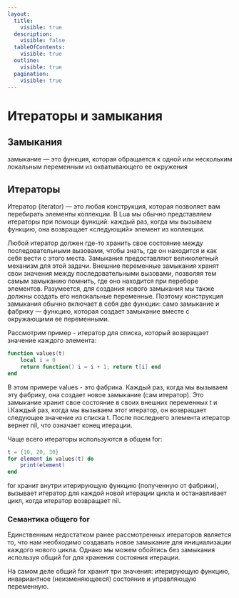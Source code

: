 ```yaml
---
layout:
  title:
    visible: true
  description:
    visible: false
  tableOfContents:
    visible: true
  outline:
    visible: true
  pagination:
    visible: true
---
```


# Итераторы и замыкания

## Замыкания

замыкание — это функция, которая обращается к одной или нескольким локальным переменным из охватывающего ее окружения



## Итераторы

Итератор (iterator) — это любая конструкция, которая позволяет вам перебирать элементы коллекции. В Lua мы обычно представляем итераторы при помощи функций: каждый раз, когда мы вызываем функцию, она возвращает «следующий» элемент из коллекции.

Любой итератор должен где-то хранить свое состояние между последовательными вызовами, чтобы знать, где он находится и как себя вести с этого места. Замыкания предоставляют великолепный механизм для этой задачи. Внешние переменные замыкания хранят свои значения между последовательными вызовами, позволяя тем самым замыканию помнить, где оно находится при переборе элементов. Разумеется, для создания нового замыкания мы также должны создать его нелокальные переменные. Поэтому конструкция замыкания обычно включает в себя две функции: само замыкание и фабрику — функцию, которая создает замыкание вместе с окружающими ее переменными.

Рассмотрим пример - итератор для списка, который возвращает значение каждого элемента:

```lua
function values(t)
    local i = 0
    return function() i = i + 1; return t[i] end
end
```

В этом примере values - это фабрика. Каждый раз, когда мы вызываем эту фабрику, она создает новое замыкание (сам итератор). Это замыкание хранит свое состояние в своих внешних переменных t и i.Каждый раз, когда мы вызываем этот итератор, он возвращает следующее значение из списка t. После последнего элемента итератор вернет nil, что означает конец итерации.

Чаще всего итераторы используются в общем for:

```lua
t = {10, 20, 30}
for element in values(t) do
    print(element)
end
```

for хранит внутри итерирующую функцию (полученную от фабрики), вызывает итератор для каждой новой итерации цикла и останавливает цикл, когда итератор возвращает nil.

### Семантика общего for

Единственным недостатком ранее рассмотренных итераторов является то, что нам необходимо создавать новое замыкание для инициализации каждого нового цикла. Однако мы можем обойтись без замыкания используя общий for для хранения состояния итерации.

На самом деле общий for хранит три значения: итерирующую функцию, инвариантное (неизменяющееся) состояние и управляющую переменную.
